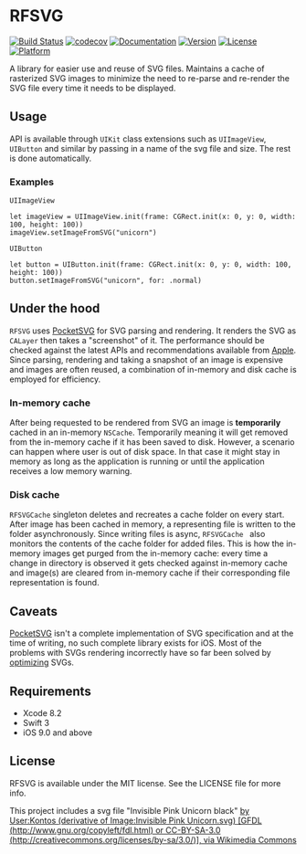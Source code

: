 # RFSVG

[![Build Status](https://travis-ci.org/raumfeld/RFSVG.svg?branch=master)](https://travis-ci.org/raumfeld/RFSVG)
[![codecov](https://codecov.io/gh/raumfeld/RFSVG/branch/master/graph/badge.svg)](https://codecov.io/gh/raumfeld/RFSVG)
[![Documentation](https://img.shields.io/cocoapods/metrics/doc-percent/RFSVG.svg)](http://cocoadocs.org/docsets/RFSVG)
[![Version](https://img.shields.io/cocoapods/v/RFSVG.svg?style=flat)](http://cocoapods.org/pods/RFSVG)
[![License](https://img.shields.io/cocoapods/l/RFSVG.svg?style=flat)](http://cocoapods.org/pods/RFSVG)
[![Platform](https://img.shields.io/cocoapods/p/RFSVG.svg?style=flat)](http://cocoapods.org/pods/RFSVG)

A library for easier use and reuse of SVG files. Maintains a cache of rasterized SVG images to minimize the need to re-parse and re-render the SVG file every time it needs to be displayed.

## Usage

API is available through `UIKit` class extensions such as `UIImageView`, `UIButton` and similar by passing in a name of the svg file and size. The rest is done automatically.

### Examples

`UIImageView`

```
let imageView = UIImageView.init(frame: CGRect.init(x: 0, y: 0, width: 100, height: 100))
imageView.setImageFromSVG("unicorn")
```

`UIButton`

```
let button = UIButton.init(frame: CGRect.init(x: 0, y: 0, width: 100, height: 100))
button.setImageFromSVG("unicorn", for: .normal)
```


## Under the hood

`RFSVG` uses [PocketSVG](https://github.com/pocketsvg/PocketSVG) for SVG parsing and rendering. It renders the SVG as `CALayer` then takes a "screenshot" of it. The performance should be checked against the latest APIs and recommendations available from [Apple](https://developer.apple.com/library/content/qa/qa1817/_index.html). Since parsing, rendering and taking a snapshot of an image is expensive and images are often reused, a combination of in-memory and disk cache is employed for efficiency.

### In-memory cache

After being requested to be rendered from SVG an image is **temporarily** cached in an in-memory `NSCache`. Temporarily meaning it will get removed from the in-memory cache if it has been saved to disk. However, a scenario can happen where user is out of disk space. In that case it might stay in memory as long as the application is running or until the application receives a low memory warning.

### Disk cache

`RFSVGCache` singleton deletes and recreates a cache folder on every start. After image has been cached in memory, a representing file is written to the folder asynchronously. Since writing files is async, `RFSVGCache ` also monitors the contents of the cache folder for added files. This is how the in-memory images get purged from the in-memory cache: every time a change in directory is observed it gets checked against in-memory cache and image(s) are cleared from in-memory cache if their corresponding file representation is found.

## Caveats

[PocketSVG](https://github.com/pocketsvg/PocketSVG) isn't a complete implementation of SVG specification and at the time of writing, no such complete library exists for iOS. Most of the problems with SVGs rendering incorrectly have so far been solved by [optimizing](https://github.com/svg/svgo) SVGs.

## Requirements

* Xcode 8.2
* Swift 3
* iOS 9.0 and above

## License

RFSVG is available under the MIT license. See the LICENSE file for more info.

This project includes a svg file "Invisible Pink Unicorn black" [by User:Kontos (derivative of Image:Invisible Pink Unicorn.svg) [GFDL (http://www.gnu.org/copyleft/fdl.html) or CC-BY-SA-3.0 (http://creativecommons.org/licenses/by-sa/3.0/)], via Wikimedia Commons](https://commons.wikimedia.org/wiki/File%3AInvisible_Pink_Unicorn_black.svg)
